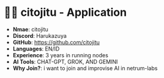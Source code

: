 
#  🧑‍💻 citojitu - Application

- **Nmae**: citojitu 
- **Discord**: Harukazuya
- **GitHub**: https://github.com/citojitu
- **Languages**: EN/ID
- **Experience**: 3 years in running nodes
- **AI Tools**: CHAT-GPT, GROK, AND GEMINI
- **Why Join?**: i want to join and improvise AI in netrum-labs
